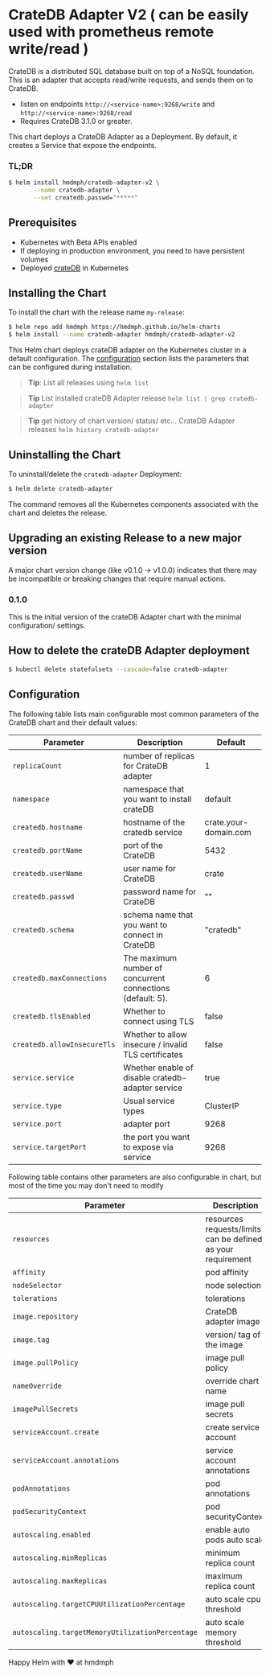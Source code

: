 # CrateDB Adapter V2 ( can be easily used with prometheus remote write/read )

CrateDB is a distributed SQL database built on top of a NoSQL foundation. 
This is an adapter that accepts read/write requests, and sends them on to CrateDB. 

 - listen on endpoints `http://<service-name>:9268/write` and `http://<service-name>:9268/read`
 - Requires CrateDB 3.1.0 or greater.
 
This chart deploys a CrateDB Adapter as a Deployment. By default, it creates a
Service that expose the endpoints.

### TL;DR

```bash
$ helm install hmdmph/cratedb-adapter-v2 \
       --name cratedb-adapter \
       --set createdb.passwd="*****"
```

## Prerequisites

- Kubernetes with Beta APIs enabled
- If deploying in production environment, you need to have persistent volumes
- Deployed [crateDB](https://github.com/hmdmph/helm-charts/tree/master/cratedb) in Kubernetes

## Installing the Chart

To install the chart with the release name `my-release`:

```bash
$ helm repo add hmdmph https://hmdmph.github.io/helm-charts
$ helm install --name cratedb-adapter hmdmph/cratedb-adapter-v2
```

This Helm chart deploys crateDB adapter on the Kubernetes cluster in a default
configuration. The [configuration](#configuration) section lists
the parameters that can be configured during installation.

> **Tip**: List all releases using `helm list`

> **Tip** List installed crateDB Adapter release `helm list | grep cratedb-adapter`

> **Tip** get history of chart version/ status/ etc... CrateDB Adapter releases `helm history cratedb-adapter` 

## Uninstalling the Chart

To uninstall/delete the `cratedb-adapter` Deployment:

```bash
$ helm delete cratedb-adapter
```

The command removes all the Kubernetes components associated with the chart and
deletes the release.

## Upgrading an existing Release to a new major version

A major chart version change (like v0.1.0 -> v1.0.0) indicates that there may be
incompatible or breaking changes that require manual actions.

### 0.1.0
This is the initial version of the crateDB Adapter chart with the minimal configuration/ settings.

## How to delete the crateDB Adapter deployment
```bash
$ kubectl delete statefulsets --cascade=false cratedb-adapter
```

## Configuration

The following table lists main configurable most common parameters of the CrateDB chart and their default values:

| Parameter                       | Description                                           | Default                            |
|---------------------------------|-------------------------------------------------------|------------------------------------|
| `replicaCount`                  | number of replicas for CrateDB adapter                | 1                                  |
| `namespace`                     | namespace that you want to install crateDB            | default                            |
| `createdb.hostname`             | hostname of the cratedb service                       | crate.your-domain.com              |
| `createdb.portName`             | port of the CrateDB                                   | 5432                               |
| `createdb.userName`             | user name for CrateDB                                 | crate                              |
| `createdb.passwd`               | password name for CrateDB                             | ""                                 |
| `createdb.schema`               | schema name that you want to connect in CrateDB       | "cratedb"                          |
| `createdb.maxConnections`       | The maximum number of concurrent connections (default: 5). | 6                             |
| `createdb.tlsEnabled`           | Whether to connect using TLS                          | false                              |
| `createdb.allowInsecureTls`     | Whether to allow insecure / invalid TLS certificates  | false                              |
| `service.service`               |  Whether enable of disable cratedb-adapter service    | true                               |
| `service.type`                  | Usual service types                                   |  ClusterIP                         |
| `service.port`                  | adapter port                                          |  9268                              |
| `service.targetPort`            | the port you want to expose via service               |  9268                              |


Following table contains other parameters are also configurable in chart, but most of the time you may don't need to modify

| Parameter                      | Description                          |                 Default            |
|--------------------------------|--------------------------------------|------------------------------------|
| `resources`                    | resources requests/limits can be defined as your requirement | {}         |
| `affinity`                     | pod affinity                         | {}                                 |
| `nodeSelector`                 | node selection                       | {}                                 |
| `tolerations`                  | tolerations                          | []                                 |
| `image.repository`             | CrateDB adapter image                | crate/crate_adapter                |
| `image.tag`                    | version/ tag of the image            | 0.2.1                              |
| `image.pullPolicy`             | image pull policy                    | IfNotPresent                       |
| `nameOverride`                 | override chart name                  | ""                                 |
| `imagePullSecrets`             | image pull secrets                   | []                                 |
| `serviceAccount.create`        | create service account               | true                               |
| `serviceAccount.annotations`   | service account annotations          | {}                                 |
| `podAnnotations`               | pod annotations                      | {}                                 |
| `podSecurityContext`           | pod securityContext                  | {}                                 |
| `autoscaling.enabled`          | enable auto pods auto scale          | false                              |
| `autoscaling.minReplicas`      | minimum replica count                | 1                                  |
| `autoscaling.maxReplicas`      | maximum replica count                | 5                                  |
| `autoscaling.targetCPUUtilizationPercentage` | auto scale cpu threshold  | 85                              |
| `autoscaling.targetMemoryUtilizationPercentage` | auto scale memory threshold  | 85                        |

Happy Helm with ♥ at hmdmph








